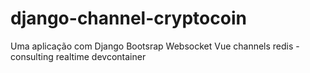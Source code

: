 # django-channel-cryptocoin
Uma aplicação com Django Bootsrap Websocket Vue channels redis - consulting realtime devcontainer
